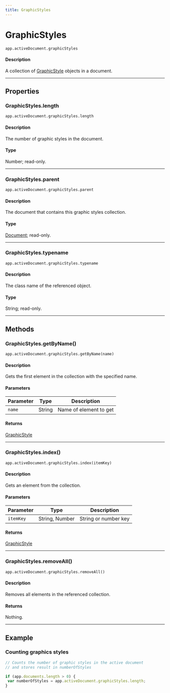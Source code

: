 ```yaml
---
title: GraphicStyles
---
```

# GraphicStyles

`app.activeDocument.graphicStyles`

#### Description

A collection of [GraphicStyle](.././GraphicStyle) objects in a document.

---

## Properties

### GraphicStyles.length

`app.activeDocument.graphicStyles.length`

#### Description

The number of graphic styles in the document.

#### Type

Number; read-only.

---

### GraphicStyles.parent

`app.activeDocument.graphicStyles.parent`

#### Description

The document that contains this graphic styles collection.

#### Type

[Document](.././Document); read-only.

---

### GraphicStyles.typename

`app.activeDocument.graphicStyles.typename`

#### Description

The class name of the referenced object.

#### Type

String; read-only.

---

## Methods

### GraphicStyles.getByName()

`app.activeDocument.graphicStyles.getByName(name)`

#### Description

Gets the first element in the collection with the specified name.

#### Parameters

| Parameter | Type | Description |
| --- | --- | --- |
| `name` | String | Name of element to get |

#### Returns

[GraphicStyle](.././GraphicStyle)

---

### GraphicStyles.index()

`app.activeDocument.graphicStyles.index(itemKey)`

#### Description

Gets an element from the collection.

#### Parameters

| Parameter | Type | Description |
| --- | --- | --- |
| `itemKey` | String, Number | String or number key |

#### Returns

[GraphicStyle](.././GraphicStyle)

---

### GraphicStyles.removeAll()

`app.activeDocument.graphicStyles.removeAll()`

#### Description

Removes all elements in the referenced collection.

#### Returns

Nothing.

---

## Example

### Counting graphics styles

```javascript
// Counts the number of graphic styles in the active document
// and stores result in numberOfStyles

if (app.documents.length > 0) {
 var numberOfStyles = app.activeDocument.graphicStyles.length;
}
```
